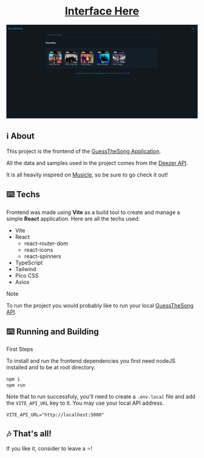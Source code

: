 <h1 align="center"><a href="https://guessthesong-front.pages.dev/" target="_blank">Interface Here</a></h1>

<p align="center">
  <img src="./public/image.png">
</p>

## ℹ️ About

This project is the frontend of the [GuessTheSong Application](https://github.com/josermca01/guess-the-song-flask).

All the data and samples used in the project comes from the [Deezer API](https://developers.deezer.com/).

It is all heavily inspired on [Musicle](https://musicle.app/), so be sure to go check it out!

## ⌨️ Techs

Frontend was made using **Vite** as a build tool to create and manage a simple **React** application. Here are all the techs used:
- Vite
- React
  - react-router-dom
  - react-icons
  - react-spinners
- TypeScript
- Tailwind
- Pico CSS
- Axios

> [!NOTE]
>
>To run the project you would probably like to run your local [GuessTheSong API](https://github.com/josermca01/guess-the-song-flask).

## ⌨️ Running and Building

First Steps

To install and run the frontend dependencies you first need nodeJS installed and to be at root directory.

```
npm i
npm run
```

Note that to run successfuly, you'll need to create a `.env.local` file and add the `VITE_API_URL` key to it. You may use your local API address.
```
VITE_API_URL="http://localhost:5000"
```

## 🎶 That's all!
If you like it, consider to leave a ⭐! 
